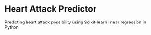 # Heart Attack Predictor
Predicting heart attack possibility using Scikit-learn linear regression in Python
